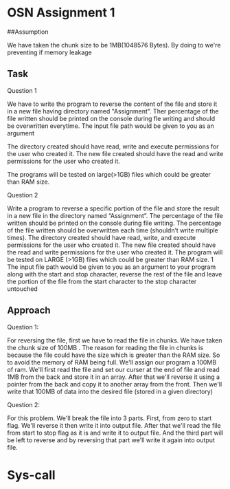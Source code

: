
# OSN Assignment 1

##Assumption

We have taken the chunk size to be 1MB(1048576 Bytes). By doing to we're preventing if memory leakage

## Task
Question 1

We have to write the program to reverse the content of the file and store it in a new file having directory named "Assignment".
Ther percentage of the file written should be printed on the console during fle writing and should be overwritten everytime.
The input file path would be given to you as an argument

The directory created should have read, write and execute permissions for the user who created it. The new file created should
have the read and write permissions for the user who created it.

The programs will be tested on large(>1GB) files which could be greater than 
RAM size.

Question 2

Write a program to reverse a specific portion of the file and store the result in a new file in the directory named
“Assignment”.
The percentage of the file written should be printed on the console during file writing. The percentage of the file
written should be overwritten each time (shouldn’t write multiple times).
The directory created should have read, write, and execute permissions for the user who created it. The new file
created should have the read and write permissions for the user who created it.
The program will be tested on LARGE (>1GB) files which could be greater than RAM size.
1
The input file path would be given to you as an argument to your program along with the start and stop 
character, reverse the rest of the file and leave the portion of the file from the start character to the stop character
untouched

## Approach
Question 1:

For reversing the file, first we have to read the file in chunks. We have taken the chunk size of 100MB
. The reason for reading the file in chunks is because the file could have the size
which is greater than the RAM size. So to avoid the memory of RAM being full. We'll
assign our program a 100MB of ram.
We'll first read the file and set our curser at the end of file and read 1MB from the back and store it in an array. After that we'll
reverse it using a pointer from the back and copy it to another array from the front.
Then we'll write that 100MB of data into the desired file (stored in a given directory)

Question 2:

For this problem. We'll break the file into 3 parts. First, from zero to start flag. We'll reverse it then write it into output file.
After that we'll read the file from start to stop flag as it is and write it to output file.
And the third part will be left to reverse and by reversing that part we'll write it again into 
output file.
# Sys-call
